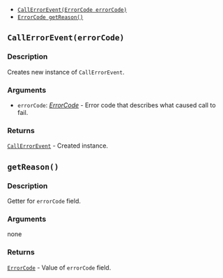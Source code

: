 * [`CallErrorEvent(ErrorCode errorCode)`](#CallErrorEvent)
* [`ErrorCode getReason()`](#getReason)

<a name="CallErrorEvent"></a>
## `CallErrorEvent(errorCode)`

### Description
Creates new instance of `CallErrorEvent`.

### Arguments
* `errorCode`: [*ErrorCode*](./ErrorCode.md) - Error code that describes what caused call to fail.

### Returns
[`CallErrorEvent`](./CallErrorEvent.md) - Created instance.

<a name="getReason"></a>
## `getReason()`

### Description
Getter for `errorCode` field.

### Arguments
none

### Returns
[`ErrorCode`](./ErrorCode.md) - Value of `errorCode` field.